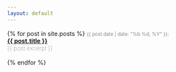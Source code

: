 ```yaml
---
layout: default
---
```


<div class="post-list" style="margin-top: 1rem;">
  {% for post in site.posts %}
       <span class="post-meta" style="color:#888888; font-size:0.7rem; padding-top:1rem; 
                                   padding-bottom:0.5rem; line-height:0.75;">
                                   {{ post.date | date: "%b %d, %Y" }}: </span><br>
       <span class="post-index"><a href="{{ post.url }}"><b>{{ post.title }}</b></a></span><br>
       <span class="post-index" style="font-weight: lighter; color:#333333;">{{ post.excerpt }}</span><br>
       <br>
  {% endfor %}
</div>

